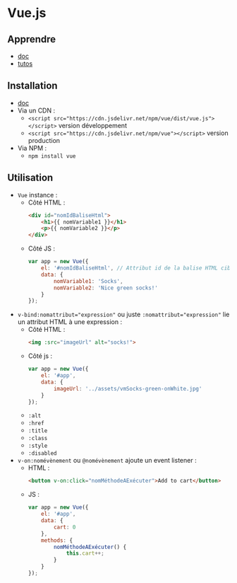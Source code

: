 # Vue.js

## Apprendre

* [doc](https://vuejs.org/v2/guide/)
* [tutos](https://www.vuemastery.com/courses/intro-to-vue-js/vue-instance)

## Installation

* [doc](https://vuejs.org/v2/guide/installation.html)
* Via un CDN :
    * `<script src="https://cdn.jsdelivr.net/npm/vue/dist/vue.js"></script>` version développement
    * `<script src="https://cdn.jsdelivr.net/npm/vue"></script>` version production
* Via NPM :
    * `npm install vue`

## Utilisation

* `Vue` instance :
    * Côté HTML :
        ```html
        <div id="nomIdBaliseHtml">
            <h1>{{ nomVariable1 }}</h1>
            <p>{{ nomVariable2 }}</p>
        </div>
        ```
    * Côté JS :
        ```js
        var app = new Vue({
            el: '#nomIdBaliseHtml', // Attribut id de la balise HTML ciblée.
            data: {
                nomVariable1: 'Socks',
                nomVariable2: 'Nice green socks!'
            }
        });
        ```
* `v-bind:nomattribut="expression"` ou juste `:nomattribut="expression"` lie un attribut HTML à une expression :
    * Côté HTML :
        ```html
        <img :src="imageUrl" alt="socks!">
        ```
    * Côté js :
        ```js
        var app = new Vue({
            el: '#app',
            data: {
                imageUrl: '../assets/vmSocks-green-onWhite.jpg'
            }
        });
        ```
    * `:alt`
    * `:href`
    * `:title`
    * `:class`
    * `:style`
    * `:disabled`
* `v-on:nomévènement` ou `@nomévènement` ajoute un event listener :
    * HTML :
        ```html
        <button v-on:click="nomMéthodeAExécuter">Add to cart</button>
        ```
    * JS :
        ```js
        var app = new Vue({
            el: '#app',
            data: {
                cart: 0
            },
            methods: {
                nomMéthodeAExécuter() {
                    this.cart++;
                }
            }
        });
        ```